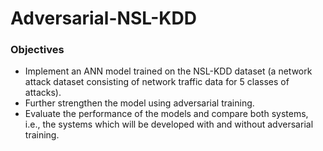 # Adversarial-NSL-KDD

### Objectives
- Implement an ANN model trained on the NSL-KDD dataset (a network attack dataset consisting of network traffic data for 5 classes of attacks).
- Further strengthen the model using adversarial training.
- Evaluate the performance of the models and compare both systems, i.e., the systems which
will be developed with and without adversarial training.
